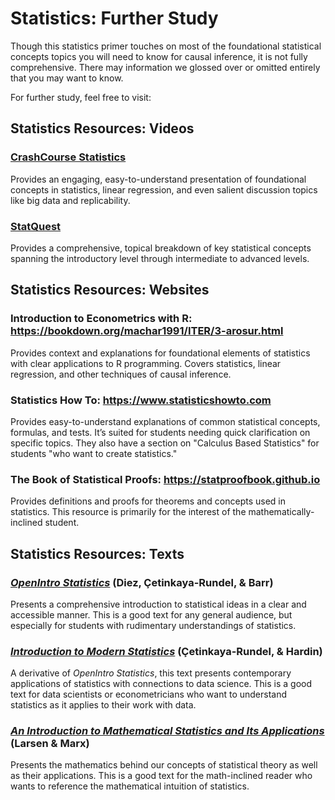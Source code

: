 # Statistics: Further Study

Though this statistics primer touches on most of the foundational statistical concepts topics you will need to know for causal inference, it is not fully comprehensive. There may information we glossed over or omitted entirely that you may want to know.

For further study, feel free to visit:

## Statistics Resources: Videos

### [CrashCourse Statistics](https://youtube.com/playlist?list=PL8dPuuaLjXtNM_Y-bUAhblSAdWRnmBUcr&si=JKJF1QX1rRTQrRzF)

Provides an engaging, easy-to-understand presentation of foundational concepts in statistics, linear regression, and even salient discussion topics like big data and replicability.

### [StatQuest](https://youtube.com/playlist?list=PLblh5JKOoLUK0FLuzwntyYI10UQFUhsY9&si=qN_jVVwmOd1Fq3S4)

Provides a comprehensive, topical breakdown of key statistical concepts spanning the introductory level through intermediate to advanced levels. 

## Statistics Resources: Websites

### Introduction to Econometrics with R: https://bookdown.org/machar1991/ITER/3-arosur.html

Provides context and explanations for foundational elements of statistics with clear applications to R programming. Covers statistics, linear regression, and other techniques of causal inference.

### Statistics How To: https://www.statisticshowto.com

Provides easy-to-understand explanations of common statistical concepts, formulas, and tests. It’s suited for students needing quick clarification on specific topics. They also have a section on "Calculus Based Statistics" for students "who want to create statistics."

### The Book of Statistical Proofs: https://statproofbook.github.io

Provides definitions and proofs for theorems and concepts used in statistics. This resource is primarily for the interest of the mathematically-inclined student.

## Statistics Resources: Texts

### [*OpenIntro Statistics*](pdfs/causal_inference/OpenIntroStats.pdf) (Diez, Çetinkaya-Rundel, & Barr)

Presents a comprehensive introduction to statistical ideas in a clear and accessible manner. This is a good text for any general audience, but especially for students with rudimentary understandings of statistics.

### [*Introduction to Modern Statistics*](pdfs/causal_inference/IntroModernStats.pdf) (Çetinkaya-Rundel, & Hardin)

A derivative of *OpenIntro Statistics*, this text presents contemporary applications of statistics with connections to data science. This is a good text for data scientists or econometricians who want to understand statistics as it applies to their work with data.

### [*An Introduction to Mathematical Statistics and Its Applications*](https://math.emory.edu/~lchen41/teaching/2020_Spring/Larsen-5E.pdf) (Larsen & Marx)

Presents the mathematics behind our concepts of statistical theory as well as their applications. This is a good text for the math-inclined reader who wants to reference the mathematical intuition of statistics.
